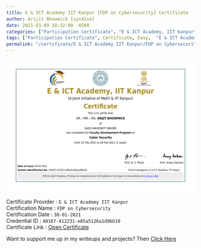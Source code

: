 ```yaml
---
title: E & ICT Academy IIT Kanpur [FDP on Cybersecurity] Certificate
author: Arijit Bhowmick [sys41x4]
date: 2021-03-09 18:32:00 -0500
categories: ["Participation Certificate", "E & ICT Academy, IIT Kanpur", "FDP on Cybersecurity"]
tags: ["Participation Certificate", Certificate, Easy,  "E & ICT Academy, IIT Kanpur", "FDP on Cybersecurity", March, "2021"]
permalink: "/certificate/E & ICT Academy IIT Kanpur/FDP on Cybersecurity/09-03-2021"
---
```


[![FDP_on_Cybersecurity](/assets/certifications/E-&-ICT-Academy-IIT-Kanpur/FDP_on_Cybersecurity/09-03-2021/Faculty-Development-Program-on-Cybersecurity_40167-412231-e85a5126a1d96b10.png)](https://raw.githubusercontent.com/Arijit-Bhowmick/My_Certifications/main/Participation_Certs/E%20%26%20ICT%20Academy%20IIT%20Kanpur/Faculty%20Development%20Program%20on%20Cybersecurity_%5B40167-412231-e85a5126a1d96b10%5D.pdf)

Certificate Provider : `E & ICT Academy IIT Kanpur`<br>
Certification Name : `FDP on Cybersecurity`<br>
Certification Date : `30-01-2021`<br>
Credential ID : `40167-412231-e85a5126a1d96b10`<br>
Certificate Link : <a href="https://raw.githubusercontent.com/Arijit-Bhowmick/My_Certifications/main/Participation_Certs/E%20%26%20ICT%20Academy%20IIT%20Kanpur/Faculty%20Development%20Program%20on%20Cybersecurity_%5B40167-412231-e85a5126a1d96b10%5D.pdf" target="_blank">Open Certificate</a><br>


Want to support me up in my writeups and projects? Then <a href="/recognition/support/sys41x4">Click Here</a>
